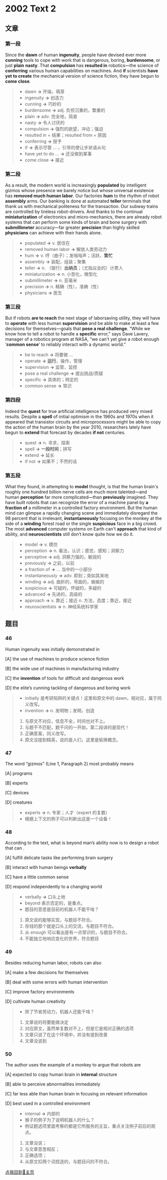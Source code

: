 # 2002 Text 2

## 文章

### 第一段

Since the **dawn** of human **ingenuity**, people have devised ever more **cunning** tools to cope with work that is dangerous, boring, **burdensome**, or just **plain** **nasty**. That **compulsion** has **resulted in** robotics—the science of **conferring** various human capabilities on machines. And **if** scientists **have yet to create** the mechanical version of science fiction, they have begun to **come close**.

> - dawn **→** 开端，萌芽
> - ingenuity **→** 创造力
> - cunning **→** 巧妙的
> - burdensome  **→** adj. 负担沉重的，繁重的
> - plain **→** adv. 完全地，简直
> - nasty **→** 令人讨厌的
> - compulsion **→** 强烈的欲望，冲动；强迫
> - resulted in + 结果；resulted from + 原因
> - conferring **→** 授予
> - if **→** 表示尽管 ... ，引导的使让步状语从句
> - have yet to do ...  **→** 还没做到某事
> - come close **→** 接近

### 第二段

As a result, the modern world is increasingly **populated** by intelligent gizmos whose presence we barely notice but whose universal existence has **removed much human labor**. Our factories **hum** to the rhythm of robot **assembly** arms. Our banking is done at automated **teller** terminals that thank us with mechanical politeness for the transaction. Our subway trains are controlled by tireless robot-drivers. And thanks to the continual **miniaturization** of electronics and micro-mechanics, there are already robot systems that can perform some kinds of brain and bone surgery with **submillimeter** accuracy—far greater **precision** than highly skilled **physicians** can achieve with their hands alone.

> - populated **→** v. 居住在
> - removed human labor **→** 解放人类劳动力
> - hum **→** v. 哼（曲子）；发嗡嗡声；活跃，**繁忙**
> - assembly **→** 装配，组装；聚集
> - teller **→** n. （银行）**出纳员**；（尤指议会的）计票人
> - miniaturization **→** n. 小型化，微型化
> - submillimeter **→** n. 亚毫米
> - precision **→** n. 精确（性），准确（性）
> - physicians **→** 医生

### 第三段

But if robots **are to reach** the next stage of laborsaving utility, they will have to **operate** with less human **supervision** and be able to make at least a few decisions for themselves—goals that **pose a real challenge**. “While we know how to tell a robot to handle a **specific** error," says Dave Lavery, manager of a robotics program at NASA, “we can't yet give a robot enough ‘**common sense**’ to reliably interact with a dynamic world.”

> - be to reach **→** 将要做 ... 
> - operate **→** **运行**，操作，管理
> - supervision **→** 监管，监控
> - pose a real challenge **→** 提出挑战/质疑
> - specific **→** 具体的；特定的
> - common sense **→** 常识

### 第四段

Indeed the **quest** for true artificial intelligence has produced very mixed results. Despite a **spell** of initial optimism in the 1960s and 1970s when it appeared that transistor circuits and microprocessors might be able to copy the action of the human brain by the year 2010, researchers lately have begun to **extend** that forecast by decades **if not** centuries.

> - quest **→** n. 寻求，探索
> - spell **→** **一段时间**；拼写
> - extend **→** 延长
> - if not **→** 如果不；不然的话

### 第五段

What they found, in attempting to **model** thought, is that the human brain's roughly one hundred billion nerve cells are much more talented—and human **perception** far more complicated—than **previously** imagined. They have built robots that can recognize the error of a machine panel by **a fraction of** a millimeter in a controlled factory environment. But the human mind can glimpse a rapidly changing scene and immediately disregard the 98 percent that is irrelevant, **instantaneously** focusing on the monkey at the side of a **winding** forest road or the single **suspicious** face in a big crowd. The most **advanced** computer systems on Earth can't **approach** that kind of ability, and **neuroscientists** still don’t know quite how we do it.

> - model **→** v. 模仿
> - perception **→** n. 看法，认识；感觉，感知；洞察力
> - perceptive **→** adj. 洞察力强的，敏锐的
> - previously **→** 之前，以前
> - a fraction of **→**  ... 当中的一小部分
> - instantaneously **→** adv. 即刻；突如其来地
> - winding **→** adj. 曲折的，弯曲的，蜿蜒的
> - suspicious **→** 可疑的，怀疑的，多疑的
> - advanced **→** 先进的，高级的
> - approach **→** v. 靠近；接近 n. 方法，态度；靠近，接近
> - neuroscientists **→** n. 神经系统科学家

## 题目

### 46

Human ingenuity was initially demonstrated in

[A] the use of machines to produce science fiction

[B] the wide use of machines in manufacturing industry

[C] the **invention** of tools for difficult and dangerous work

[D] the elite’s cunning tackling of dangerous and boring work

> - initially 是考研陷阱的关键点！这里和原文中的 dawn，相对应，属于同义改写。
> - invention **→** n. 发明物；发明，创造
> 1. 与原文不对应，信息不全，时间也对不上。
> 2. 与题干不匹配，题干问的一开始，第二段讲的是现代！
> 3. 正确答案，同义改写。
> 4. 原文没提到精英，说的是人们，这里是偷换概念。

### 47

The word “gizmos” (Line 1, Paragraph 2) most probably means

[A] programs

[B] experts 

[C] devices 

[D] creatures

> - experts **→** n. 专家；人才（expert 的复数）
> - 根据上下文的例子可以判断出这是一个设备！

### 48

According to the text, what is beyond man’s ability now is to design a robot that can . 

[A] fulfill delicate tasks like performing brain surgery

[B] interact with human beings **verbally** 

[C] have a little common sense

[D] respond independently to a changing world

> - verbally **→** 口头上地
> - beyond 表示否定的，是重点。
> - 题目的意思是目前的机器人不能干啥？
> 1. 原文说的能够实现，与题目不符合。
> 2. 存钱的那个就是口头上的交流，与题目不符合。
> 3. 从 enough 可以看出是有一点常识的，与题目不符合。
> 4. 不能独立地响应变化的世界，符合题目

### 49

Besides reducing human labor, robots can also

[A] make a few decisions for themselves

[B] deal with some errors with human intervention 

[C] improve factory environments

[D] cultivate human creativity

> - 除了节省劳动力，机器人还能干啥？
> 1. 文章说的将要能做决定
> 2. 对应原文，虽然单复数对不上，但是它是相对正确的选项
> 3. 文章只说了在这个环境中，并没有提到改善
> 4. 文章没说到

### 50

The author uses the example of a monkey to argue that robots are

[A] expected to copy human brain in **internal** structure

[B] able to perceive abnormalities immediately

[C] far less able than human brain in focusing on relevant information 

[D] best used in a controlled environment

> - internal **→** 内部的
> - 猴子的例子为了说明机器人的什么？
> - 例证题选项里面考察的都是它所服务的主旨，重点关注例子前后的观点。
> 1. 文章没说；
> 2. 与文章意思相反；
> 3. 正确选项；
> 4. 从原文扣两个词捏造的，与题目问的不符合。

[点我回到🏡主页](https://nn66kk.github.io/Mon-Blog/)